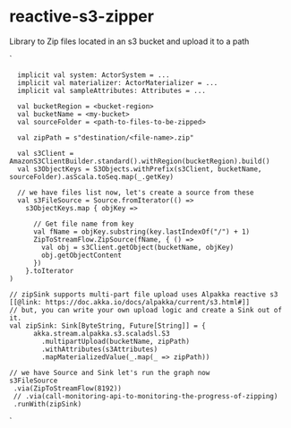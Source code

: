 # reactive-s3-zipper
Library to Zip files located in an s3 bucket and upload it to a path




`

      implicit val system: ActorSystem = ...
      implicit val materializer: ActorMaterializer = ...
      implicit val sampleAttributes: Attributes = ...
      
      val bucketRegion = <bucket-region>
      val bucketName = <my-bucket>
      val sourceFolder = <path-to-files-to-be-zipped>
      
      val zipPath = s"destination/<file-name>.zip"
      
      val s3Client = AmazonS3ClientBuilder.standard().withRegion(bucketRegion).build()
      val s3ObjectKeys = S3Objects.withPrefix(s3Client, bucketName, sourceFolder).asScala.toSeq.map(_.getKey)
      
      // we have files list now, let's create a source from these
      val s3FileSource = Source.fromIterator(() =>
        s3ObjectKeys.map { objKey =>
        
          // Get file name from key 
          val fName = objKey.substring(key.lastIndexOf("/") + 1)
          ZipToStreamFlow.ZipSource(fName, { () =>
            val obj = s3Client.getObject(bucketName, objKey)
            obj.getObjectContent
          })
        }.toIterator
    )
    
    // zipSink supports multi-part file upload uses Alpakka reactive s3 [[@link: https://doc.akka.io/docs/alpakka/current/s3.html#]]
    // but, you can write your own upload logic and create a Sink out of it.
    val zipSink: Sink[ByteString, Future[String]] = {
          akka.stream.alpakka.s3.scaladsl.S3
            .multipartUpload(bucketName, zipPath)
            .withAttributes(s3Attributes)
            .mapMaterializedValue(_.map(_ => zipPath))
    
    // we have Source and Sink let's run the graph now
    s3FileSource
     .via(ZipToStreamFlow(8192))
     // .via(call-monitoring-api-to-monitoring-the-progress-of-zipping)
     .runWith(zipSink)
     
                  
`
